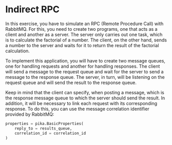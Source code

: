 # Indirect RPC
In this exercise, you have to simulate an RPC (Remote Procedure Call) with RabbitMQ. For this, you need to create two programs, one that acts as a client and another as a server. The server only carries out one task, which is to calculate the factorial of a number. The client, on the other hand, sends a number to the server and waits for it to return the result of the factorial calculation.

To implement this application, you will have to create two message queues, one for handling requests and another for handling responses. The client will send a message to the request queue and wait for the server to send a message to the response queue. The server, in turn, will be listening on the request queue and will send the result to the response queue.

Keep in mind that the client can specify, when posting a message, which is the response message queue to which the server should send the result. In addition, it will be necessary to link each request with its corresponding response. To do this, you can use the message correlation identifier provided by RabbitMQ:

```python
properties = pika.BasicProperties(
    reply_to = results_queue,
    correlation_id = correlation_id
)
```
